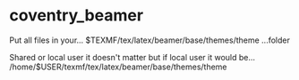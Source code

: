 # coventry_beamer

Put all files in your...
$TEXMF/tex/latex/beamer/base/themes/theme 
...folder

Shared or local user it doesn't matter but if local user it would be...
/home/$USER/texmf/tex/latex/beamer/base/themes/theme

